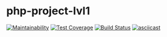 # php-project-lvl1
[![Maintainability](https://api.codeclimate.com/v1/badges/970cce56722e33c9bf71/maintainability)](https://codeclimate.com/github/InfluxOW/php-project-lvl1/maintainability)
[![Test Coverage](https://api.codeclimate.com/v1/badges/970cce56722e33c9bf71/test_coverage)](https://codeclimate.com/github/InfluxOW/php-project-lvl1/test_coverage)
[![Build Status](https://travis-ci.org/InfluxOW/php-project-lvl1.svg?branch=master)](https://travis-ci.org/InfluxOW/php-project-lvl1)
[![asciicast](https://asciinema.org/a/k7FnSDs1bxW8gUM7LWzXfLbYp.svg)](https://asciinema.org/a/k7FnSDs1bxW8gUM7LWzXfLbYp)